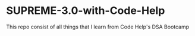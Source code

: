 # SUPREME-3.0-with-Code-Help
This repo consist of all things that I learn from Code Help's DSA Bootcamp
